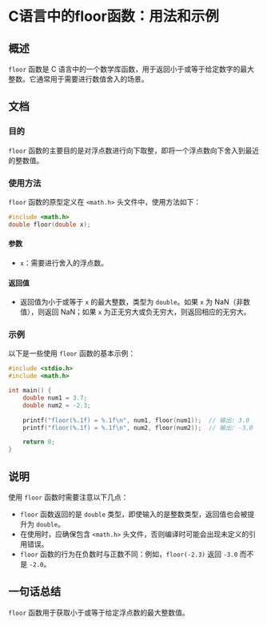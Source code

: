 <!--
Meta Description: # C语言中的floor函数：用法和示例 ## 概述 `floor` 函数是 C 语言中的一个数学库函数，用于返回小于或等于给定数字的最大整数。它通常用于需要进行数值舍入的场景。 ## 文档 ### 目的 `floor` 函数的主要目的是对浮点数进行向下取整，即将一个浮点数向下舍入到最近的整数值。 ...
Meta Keywords: floor, double, math, include, num1
-->

# C语言中的floor函数：用法和示例

## 概述
`floor` 函数是 C 语言中的一个数学库函数，用于返回小于或等于给定数字的最大整数。它通常用于需要进行数值舍入的场景。

## 文档
### 目的
`floor` 函数的主要目的是对浮点数进行向下取整，即将一个浮点数向下舍入到最近的整数值。

### 使用方法
`floor` 函数的原型定义在 `<math.h>` 头文件中，使用方法如下：

```c
#include <math.h>
double floor(double x);
```

#### 参数
- `x`：需要进行舍入的浮点数。

#### 返回值
- 返回值为小于或等于 `x` 的最大整数，类型为 `double`。如果 `x` 为 NaN（非数值），则返回 NaN；如果 `x` 为正无穷大或负无穷大，则返回相应的无穷大。

### 示例
以下是一些使用 `floor` 函数的基本示例：

```c
#include <stdio.h>
#include <math.h>

int main() {
    double num1 = 3.7;
    double num2 = -2.3;
    
    printf("floor(%.1f) = %.1f\n", num1, floor(num1));  // 输出: 3.0
    printf("floor(%.1f) = %.1f\n", num2, floor(num2));  // 输出: -3.0

    return 0;
}
```

## 说明
使用 `floor` 函数时需要注意以下几点：
- `floor` 函数返回的是 `double` 类型，即使输入的是整数类型，返回值也会被提升为 `double`。
- 在使用时，应确保包含 `<math.h>` 头文件，否则编译时可能会出现未定义的引用错误。
- `floor` 函数的行为在负数时与正数不同：例如，`floor(-2.3)` 返回 `-3.0` 而不是 `-2.0`。

## 一句话总结
`floor` 函数用于获取小于或等于给定浮点数的最大整数值。
